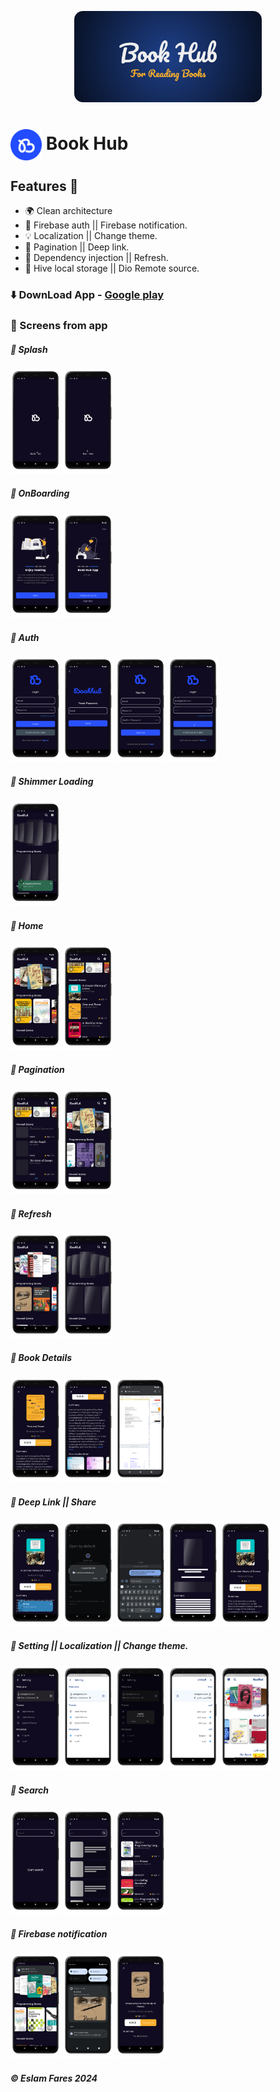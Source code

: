
<p align="center">
  <img src="https://github.com/EslamFares/Book-Hub-Readme/blob/master/cover/For%20Reading%20Books%20-%20Book%20Hub.png?raw=true" width="300px" style="border-radius: 14px 14px 14px 14px">
</p>

<h1> <img align="center" height="50" src="https://github.com/EslamFares/Book-Hub-Readme/blob/master/cover/icon.png?raw=true"> Book Hub</h1>



## Features 🌟

- 🌍 Clean architecture
- 🚀 Firebase auth || Firebase notification.
- 💡 Localization || Change theme.
- 🔐 Pagination || Deep link.
- 🧠 Dependency injection || Refresh. 
- 🍯 Hive local storage || Dio Remote source.

### ⬇️ DownLoad App  - [Google play](https://play.google.com/store/apps/details?id=com.eslamfares.book_hub&hl=en&gl=US)

### 📱 Screens from app

##### 💫 Splash
<p float="left">
  <img src="https://github.com/EslamFares/Book-Hub-Readme/blob/master/mockup/0-portrait.png?raw=true" width="80" />
  <img src="https://github.com/EslamFares/Book-Hub-Readme/blob/master/mockup/1-portrait.png?raw=true" width="80" />
</p>


##### 💫 OnBoarding
<p float="left">
  <img src="https://github.com/EslamFares/Book-Hub-Readme/blob/master/mockup/2-portrait.png?raw=true" width="80" />
  <img src="https://github.com/EslamFares/Book-Hub-Readme/blob/master/mockup/3-portrait.png?raw=true" width="80" />
</p>



##### 💫 Auth
<p float="left">
  <img src="https://github.com/EslamFares/Book-Hub-Readme/blob/master/mockup/4-portrait.png?raw=true" width="80" />
  <img src="https://github.com/EslamFares/Book-Hub-Readme/blob/master/mockup/5-portrait.png?raw=true" width="80" />
  <img src=https://github.com/EslamFares/Book-Hub-Readme/blob/master/mockup/6-portrait.png?raw=true" width="80" />
  <img src="https://github.com/EslamFares/Book-Hub-Readme/blob/master/mockup/7-portrait.png?raw=true" width="80" />
</p>



##### 💫 Shimmer Loading
<p float="left">
  <img src="https://github.com/EslamFares/Book-Hub-Readme/blob/master/mockup/8-portrait.png?raw=true" width="80" />
 </p>




##### 💫 Home
<p float="left">
  <img src="https://github.com/EslamFares/Book-Hub-Readme/blob/master/mockup/9-portrait.png?raw=true" width="80" />
  <img src="https://github.com/EslamFares/Book-Hub-Readme/blob/master/mockup/10-portrait.png?raw=true" width="80" />
  </p>




##### 💫 Pagination
<p float="left">
  <img src="https://github.com/EslamFares/Book-Hub-Readme/blob/master/mockup/11-portrait.png?raw=true" width="80" />
  <img src="https://github.com/EslamFares/Book-Hub-Readme/blob/master/mockup/12-portrait.png?raw=true" width="80" />
</p>



##### 💫 Refresh
<p float="left">
  <img src="https://github.com/EslamFares/Book-Hub-Readme/blob/master/mockup/13-portrait.png?raw=true" width="80" />
  <img src="https://github.com/EslamFares/Book-Hub-Readme/blob/master/mockup/14-portrait.png?raw=true" width="80" />
</p>



##### 💫 Book Details
<p float="left">
  <img src="https://github.com/EslamFares/Book-Hub-Readme/blob/master/mockup/15-portrait.png?raw=true" width="80" />
  <img src="https://github.com/EslamFares/Book-Hub-Readme/blob/master/mockup/16-portrait.png?raw=true" width="80" />
  <img src="https://github.com/EslamFares/Book-Hub-Readme/blob/master/mockup/17-portrait.png?raw=true" width="80" />
</p>



##### 💫 Deep Link || Share
<p float="left">
  <img src="https://github.com/EslamFares/Book-Hub-Readme/blob/master/mockup/18-portrait.png?raw=true" width="80" />
  <img src="https://github.com/EslamFares/Book-Hub-Readme/blob/master/mockup/19-portrait.png?raw=true" width="80" />
  <img src="https://github.com/EslamFares/Book-Hub-Readme/blob/master/mockup/20-portrait.png?raw=true" width="80" />
  <img src="https://github.com/EslamFares/Book-Hub-Readme/blob/master/mockup/21-portrait.png?raw=true" width="80" />
  <img src="https://github.com/EslamFares/Book-Hub-Readme/blob/master/mockup/22-portrait.png?raw=true" width="80" />
</p>



##### 💫 Setting || Localization || Change theme.
 <p float="left">
  <img src="https://github.com/EslamFares/Book-Hub-Readme/blob/master/mockup/23-portrait.png?raw=true" width="80" />
  <img src="https://github.com/EslamFares/Book-Hub-Readme/blob/master/mockup/24-portrait.png?raw=true" width="80" />
  <img src="https://github.com/EslamFares/Book-Hub-Readme/blob/master/mockup/25-portrait.png?raw=true" width="80" />
  <img src="https://github.com/EslamFares/Book-Hub-Readme/blob/master/mockup/26-portrait.png?raw=true" width="80" />
  <img src="https://github.com/EslamFares/Book-Hub-Readme/blob/master/mockup/27-portrait.png?raw=true" width="80" />
</p>



##### 💫 Search
<p float="left">
  <img src="https://github.com/EslamFares/Book-Hub-Readme/blob/master/mockup/30-portrait.png?raw=true" width="80" />
  <img src=https://github.com/EslamFares/Book-Hub-Readme/blob/master/mockup/31-portrait.png?raw=true" width="80" />
  <img src="https://github.com/EslamFares/Book-Hub-Readme/blob/master/mockup/32-portrait.png?raw=true" width="80" />
 </p>




##### 💫 Firebase notification
<p float="left">
  <img src="https://github.com/EslamFares/Book-Hub-Readme/blob/master/mockup/33-portrait.png?raw=true" width="80" />
  <img src="https://github.com/EslamFares/Book-Hub-Readme/blob/master/mockup/34-portrait.png?raw=true" width="80" />
  <img src="https://github.com/EslamFares/Book-Hub-Readme/blob/master/mockup/35-portrait.png?raw=true" width="80" />
</p>

<h5> ©️ Eslam Fares 2024</h5>